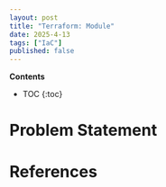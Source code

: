 ```yaml
---
layout: post
title: "Terraform: Module"
date: 2025-4-13
tags: ["IaC"]
published: false
---
```


**Contents**
* TOC
{:toc}

# Problem Statement

# References
[^1]: [][]